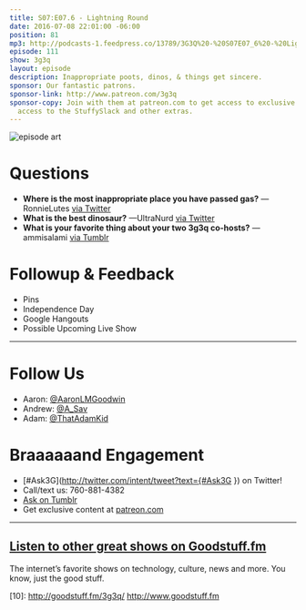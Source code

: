 ```yaml
---
title: S07:E07.6 - Lightning Round
date: 2016-07-08 22:01:00 -06:00
position: 81
mp3: http://podcasts-1.feedpress.co/13789/3G3Q%20-%20S07E07_6%20-%20Lightning%20Round.mp3
episode: 111
show: 3g3q
layout: episode
description: Inappropriate poots, dinos, & things get sincere.
sponsor: Our fantastic patrons.
sponsor-link: http://www.patreon.com/3g3q
sponsor-copy: Join with them at patreon.com to get access to exclusive bonus material,
  access to the StuffySlack and other extras.
---
```


![episode art][1]

# Questions

* **Where is the most inappropriate place you have passed gas?** —RonnieLutes [via Twitter][2]
* **What is the best dinosaur?** —UltraNurd [via Twitter][3]
* **What is your favorite thing about your two 3g3q co-hosts?** —ammisalami [via Tumblr][4]

# Followup & Feedback

* Pins
* Independence Day
* Google Hangouts
* Possible Upcoming Live Show

***

# Follow Us
* Aaron: [@AaronLMGoodwin](http://twitter.com/aaronlmgoodwin)
* Andrew: [@A_Sav](http://twitter.com/a_sav)
* Adam: [@ThatAdamKid](http://twitter.com/thatadamkid)

# Braaaaaand Engagement
* [#Ask3G](http://twitter.com/intent/tweet?text={#Ask3G }) on Twitter!
* Call/text us: 760-881-4382
* [Ask on Tumblr](http://3g3q.co/ask)
* Get exclusive content at [patreon.com](http://www.patreon.com/3g3q)

***

## [Listen to other great shows on Goodstuff.fm](http://goodstuff.fm/)
The internet’s favorite shows on technology, culture, news and more. You know, just the good stuff.

[1]: http://l.gdwn.co/1tmi.jpg
[2]: https://twitter.com/17468886/status/746891875345305600
[3]: https://twitter.com/12884962/status/701522545841836032
[4]: http://ammisalami.tumblr.com
[5]: http://twitter.com/aaronlmgoodwin
[6]: http://twitter.com/a_sav
[7]: http://twitter.com/thatadamkid
[8]: http://3g3q.co/ask
[9]: http://www.patreon.com/3g3q
[10]: http://goodstuff.fm/3g3q/ http://www.goodstuff.fm
